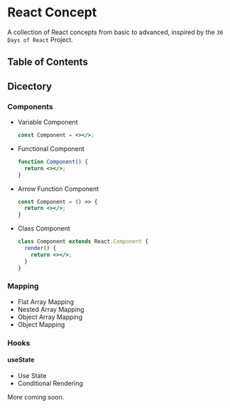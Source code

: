 # React Concept

A collection of React concepts from basic to advanced, inspired by the `30 Days of React` Project.

## Table of Contents

## Dicectory

### Components

- Variable Component
  ```jsx
  const Component = <></>;
  ```
- Functional Component
  ```jsx
  function Component() {
    return <></>;
  }
  ```
- Arrow Function Component
  ```jsx
  const Component = () => {
    return <></>;
  }
- Class Component
  ```jsx
  class Component extends React.Component {
    render() {
      return <></>;
    }
  }
  ```

### Mapping

- Flat Array Mapping
- Nested Array Mapping
- Object Array Mapping
- Object Mapping

### Hooks

#### useState

- Use State
- Conditional Rendering

More coming soon.
